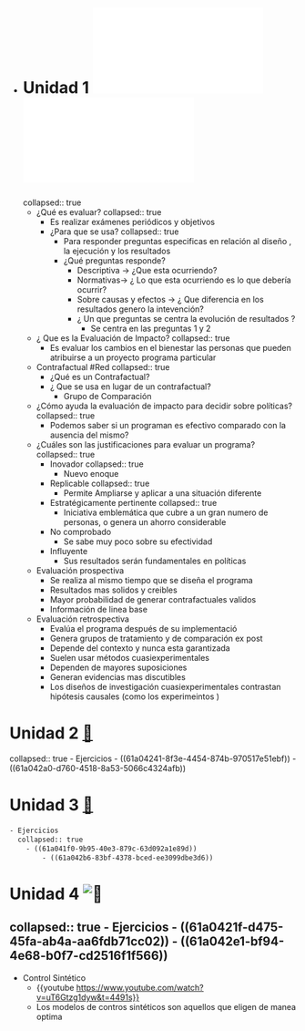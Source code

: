 - # Unidad 1 ![📑](../assets/Unidad1_Impact_Evaluation_1637839735097_0.pdf) ![​📚​ ](../assets/Handbook_on_Impact_1637851091888_0.pdf)
  collapsed:: true
	- ¿Qué es evaluar?
	  collapsed:: true
		- Es realizar exámenes periódicos y objetivos
		- ¿Para que se usa?
		  collapsed:: true
			- Para responder preguntas especificas en relación al diseño , la ejecución y los resultados
			- ¿Qué preguntas responde?
				- [](#1.)  Descriptiva → ¿Que esta ocurriendo?
				- [](#2.) Normativas→ ¿ Lo que esta ocurriendo es lo que debería ocurrir?
				- [](#3.)  Sobre causas y efectos → ¿ Que diferencia en los resultados genero la intevención?
				- ¿ Un que preguntas se centra la evolución de resultados ?
					- Se centra en las preguntas 1 y 2
	- ¿ Que es la Evaluación de Impacto?
	  collapsed:: true
		- Es evaluar los cambios en el bienestar las personas que pueden atribuirse a un proyecto programa particular
	- Contrafactual #Red
	  collapsed:: true
		- ¿Qué es un Contrafactual?
		- ¿ Que se usa en lugar de un contrafactual?
			- Grupo de Comparación
	- ¿Cómo ayuda la evaluación de impacto para decidir sobre políticas?
	  collapsed:: true
		- Podemos saber si un programan es efectivo comparado con la ausencia del mismo?
	- ¿Cuáles son las justificaciones para evaluar un programa?
	  collapsed:: true
		- [](#1.)  Inovador
		  collapsed:: true
			- Nuevo enoque
		- [](#2.) Replicable
		  collapsed:: true
			- Permite Ampliarse y aplicar a una situación diferente
		- [](#3.)  Estratégicamente pertinente
		  collapsed:: true
			- Iniciativa emblemática que cubre a un gran numero de personas, o genera un ahorro considerable
		- [](#4.) No comprobado
			- Se sabe muy poco sobre su efectividad
		- [](#5.) Influyente
			- Sus resultados serán fundamentales en políticas
	- Evaluación prospectiva
		- Se realiza al mismo tiempo que se diseña el programa
		- Resultados mas solidos y creibles
		- Mayor probabilidad de generar contrafactuales validos
		- Información de linea base
	- Evaluación retrospectiva
		- Evalúa el programa después de su implementació
		- Genera grupos de tratamiento y de comparación ex post
		- Depende del contexto y nunca esta garantizada
		- Suelen usar métodos cuasiexperimentales
		- Dependen de mayores suposiciones
		- Generan evidencias mas discutibles
		- Los diseños de investigación cuasiexperimentales contrastan hipótesis causales (como los experimeintos )
# Unidad 2 [📝](61a0425b-a280-45ef-8d7e-bd4614cb130b)
collapsed:: true
	- Ejercicios
		- ((61a04241-8f3e-4454-874b-970517e51ebf))
		- ((61a042a0-d760-4518-8a53-5066c4324afb))
# Unidad 3 [📝](619fa0a9-c7e8-46ae-af9a-788d35db006c)
	- Ejercicios
	  collapsed:: true
		- ((61a041f0-9b95-40e3-879c-63d092a1e89d))
			- ((61a042b6-83bf-4378-bced-ee3099dbe3d6))
# Unidad 4 ![​📝 ](619fa0c5-d175-43cc-9167-74b765901e22)
collapsed:: true
	- Ejercicios
		- ((61a0421f-d475-45fa-ab4a-aa6fdb71cc02))
		- ((61a042e1-bf94-4e68-b0f7-cd2516f1f566))
-
- Control Sintético
	- {{youtube https://www.youtube.com/watch?v=uT6Gtzg1dyw&t=4491s}}
	- Los modelos de contros sintéticos son aquellos que eligen de manea optima